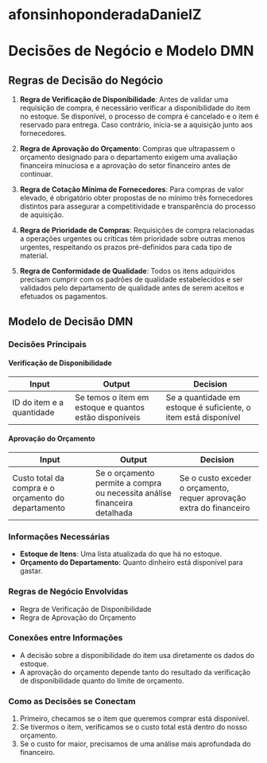 # afonsinhoponderadaDanielZ

# Decisões de Negócio e Modelo DMN

## Regras de Decisão do Negócio

1. **Regra de Verificação de Disponibilidade**: Antes de validar uma requisição de compra, é necessário verificar a disponibilidade do item no estoque. Se disponível, o processo de compra é cancelado e o item é reservado para entrega. Caso contrário, inicia-se a aquisição junto aos fornecedores.

2. **Regra de Aprovação do Orçamento**: Compras que ultrapassem o orçamento designado para o departamento exigem uma avaliação financeira minuciosa e a aprovação do setor financeiro antes de continuar.

3. **Regra de Cotação Mínima de Fornecedores**: Para compras de valor elevado, é obrigatório obter propostas de no mínimo três fornecedores distintos para assegurar a competitividade e transparência do processo de aquisição.

4. **Regra de Prioridade de Compras**: Requisições de compra relacionadas a operações urgentes ou críticas têm prioridade sobre outras menos urgentes, respeitando os prazos pré-definidos para cada tipo de material.

5. **Regra de Conformidade de Qualidade**: Todos os itens adquiridos precisam cumprir com os padrões de qualidade estabelecidos e ser validados pelo departamento de qualidade antes de serem aceitos e efetuados os pagamentos.

## Modelo de Decisão DMN

### Decisões Principais

#### Verificação de Disponibilidade

| **Input**                   | **Output**                                    | **Decision**                                                 |
|-----------------------------|-----------------------------------------------|--------------------------------------------------------------|
| ID do item e a quantidade   | Se temos o item em estoque e quantos estão disponíveis | Se a quantidade em estoque é suficiente, o item está disponível |

#### Aprovação do Orçamento

| **Input**                           | **Output**                                              | **Decision**                                                    |
|-------------------------------------|---------------------------------------------------------|-----------------------------------------------------------------|
| Custo total da compra e o orçamento do departamento | Se o orçamento permite a compra ou necessita análise financeira detalhada | Se o custo exceder o orçamento, requer aprovação extra do financeiro |

### Informações Necessárias

- **Estoque de Itens**: Uma lista atualizada do que há no estoque.
- **Orçamento do Departamento**: Quanto dinheiro está disponível para gastar.

### Regras de Negócio Envolvidas

- Regra de Verificação de Disponibilidade
- Regra de Aprovação do Orçamento

### Conexões entre Informações

- A decisão sobre a disponibilidade do item usa diretamente os dados do estoque.
- A aprovação do orçamento depende tanto do resultado da verificação de disponibilidade quanto do limite de orçamento.

### Como as Decisões se Conectam

1. Primeiro, checamos se o item que queremos comprar está disponível.
2. Se tivermos o item, verificamos se o custo total está dentro do nosso orçamento.
3. Se o custo for maior, precisamos de uma análise mais aprofundada do financeiro.
